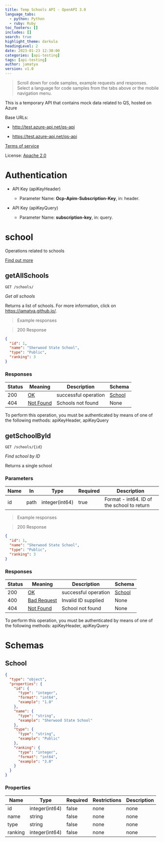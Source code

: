 ```yaml
---
title: Temp Schools API - OpenAPI 3.0
language_tabs:
  - python: Python
  - ruby: Ruby
toc_footers: []
includes: []
search: true
highlight_theme: darkula
headingLevel: 2
date: 2023-01-23 12:30:00
categories: [api-testing]
tags: [api-testing]
author: jamatya
version: v1.0
---
```

> Scroll down for code samples, example requests and responses. Select a language for code samples from the tabs above or the mobile navigation menu.

This is a temporary API that contains mock data related to QS, hosted on Azure

Base URLs:

* <a href="http://test.azure-api.net/qs-api">http://test.azure-api.net/qs-api</a>

* <a href="https://test.azure-api.net/qs-api">https://test.azure-api.net/qs-api</a>

<a href="http://swagger.io/terms/">Terms of service</a>

License: <a href="http://www.apache.org/licenses/LICENSE-2.0.html">Apache 2.0</a>

# Authentication

* API Key (apiKeyHeader)
    - Parameter Name: **Ocp-Apim-Subscription-Key**, in: header. 

* API Key (apiKeyQuery)
    - Parameter Name: **subscription-key**, in: query. 

<h1 id="qed-temp-schools-api-openapi-3-0-school">school</h1>

Operations related to schools

<a href="http://swagger.io/">Find out more</a>

## getAllSchools

<a id="opIdgetAllSchools"></a>

`GET /schools/`

*Get all schools*

Returns a list of schools. For more information, click on https://jamatya.github.io/.

> Example responses

> 200 Response

```json
{
  "id": 1,
  "name": "Sherwood State School",
  "type": "Public",
  "ranking": 3
}
```

<h3 id="getallschools-responses">Responses</h3>

|Status|Meaning|Description|Schema|
|---|---|---|---|
|200|[OK](https://tools.ietf.org/html/rfc7231#section-6.3.1)|successful operation|[School](#schemaschool)|
|404|[Not Found](https://tools.ietf.org/html/rfc7231#section-6.5.4)|Schools not found|None|

<aside class="warning">
To perform this operation, you must be authenticated by means of one of the following methods:
apiKeyHeader, apiKeyQuery
</aside>

## getSchoolById

<a id="opIdgetSchoolById"></a>

`GET /schools/{id}`

*Find school by ID*

Returns a single school

<h3 id="getschoolbyid-parameters">Parameters</h3>

|Name|In|Type|Required|Description|
|---|---|---|---|---|
|id|path|integer(int64)|true|Format - int64. ID of the school to return|

> Example responses

> 200 Response

```json
{
  "id": 1,
  "name": "Sherwood State School",
  "type": "Public",
  "ranking": 3
}
```

<h3 id="getschoolbyid-responses">Responses</h3>

|Status|Meaning|Description|Schema|
|---|---|---|---|
|200|[OK](https://tools.ietf.org/html/rfc7231#section-6.3.1)|successful operation|[School](#schemaschool)|
|400|[Bad Request](https://tools.ietf.org/html/rfc7231#section-6.5.1)|Invalid ID supplied|None|
|404|[Not Found](https://tools.ietf.org/html/rfc7231#section-6.5.4)|School not found|None|

<aside class="warning">
To perform this operation, you must be authenticated by means of one of the following methods:
apiKeyHeader, apiKeyQuery
</aside>

# Schemas

<h2 id="tocS_School">School</h2>
<!-- backwards compatibility -->
<a id="schemaschool"></a>
<a id="schema_School"></a>
<a id="tocSschool"></a>
<a id="tocsschool"></a>

```json
{
  "type": "object",
  "properties": {
    "id": {
      "type": "integer",
      "format": "int64",
      "example": "1.0"
    },
    "name": {
      "type": "string",
      "example": "Sherwood State School"
    },
    "type": {
      "type": "string",
      "example": "Public"
    },
    "ranking": {
      "type": "integer",
      "format": "int64",
      "example": "3.0"
    }
  }
}

```

### Properties

|Name|Type|Required|Restrictions|Description|
|---|---|---|---|---|
|id|integer(int64)|false|none|none|
|name|string|false|none|none|
|type|string|false|none|none|
|ranking|integer(int64)|false|none|none|
